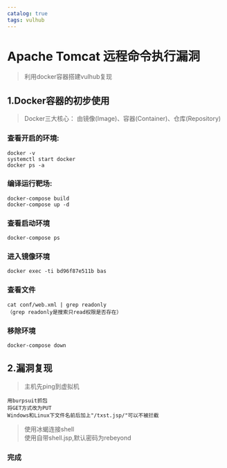 ```yaml
---
catalog: true
tags: vulhub 
---
```

# Apache Tomcat 远程命令执行漏洞  
>利用docker容器搭建vulhub复现

## 1.Docker容器的初步使用
>Docker三大核心： 由镜像(Image)、容器(Container)、仓库(Repository)
### 查看开启的环境:
~~~
docker -v
systemctl start docker
docker ps -a
~~~
### 编译运行靶场:
~~~
docker-compose build
docker-compose up -d
~~~
### 查看启动环境 
~~~
docker-compose ps
~~~
### 进入镜像环境
~~~
docker exec -ti bd96f87e511b bas
~~~
### 查看文件
~~~
cat conf/web.xml | grep readonly  
（grep readonly是搜索只read权限是否存在）
~~~
### 移除环境
~~~
docker-compose down
~~~

## 2.漏洞复现
>主机先ping到虚拟机
~~~
用burpsuit抓包  
将GET方式改为PUT  
Windows和Linux下文件名前后加上"/txst.jsp/"可以不被拦截  
~~~
>使用冰蝎连接shell  
>使用自带shell.jsp,默认密码为rebeyond  
### 完成 ###